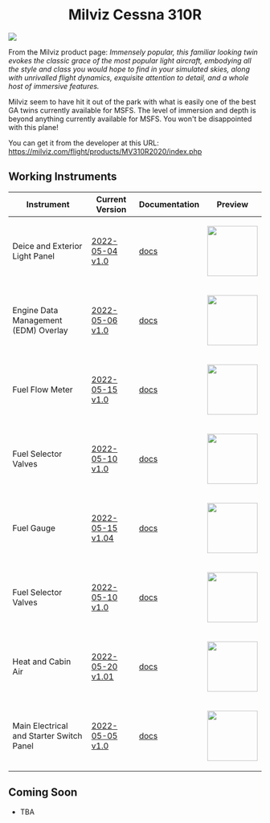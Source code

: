 <p align="center">
  <h1 align="center">Milviz Cessna 310R</h1>
</p>

<img src="https://user-images.githubusercontent.com/75218511/166848551-80cd9393-5af1-415b-8c32-7dff3a4a3631.png">
<br>

From the Milviz product page:
<i>Immensely popular, this familiar looking twin evokes the classic grace of the most popular light aircraft, embodying all the style and class you would hope to find in your simulated skies, along with unrivalled flight dynamics, exquisite attention to detail, and a whole host of immersive features.</i>

Milviz seem to have hit it out of the park with what is easily one of the best GA twins currently available for MSFS. The level of immersion and depth is beyond anything currently available for MSFS. You won't be disappointed with this plane!

You can get it from the developer at this URL: https://milviz.com/flight/products/MV310R2020/index.php

## Working Instruments

Instrument | Current Version | Documentation | Preview 
-------------|-----------------|--------------|--------------
Deice and Exterior Light Panel | [2022-05-04 v1.0](../msfs2020/Cessna_310/Deice_and_Exterior_light_panel/Cessna%20310%20(Milviz)%20-%20Light%20and%20De-Ice%20Switch%20Panel.siff?raw=true) | [docs](/msfs2020/Cessna_310/Deice_and_Exterior_light_panel) | <p align="center"><img src="../msfs2020/Cessna_310/Deice_and_Exterior_light_panel/661ef18d-e63e-4cae-0096-2ef1f6ee2cf1/preview.png?raw=true" width="100"> </p>
Engine Data Management (EDM) Overlay | [2022-05-06 v1.0](../msfs2020/Cessna_310/EDM/Cessna%20310%20(Milviz)%20-%20EDM%20Overlay.siff?raw=true) | [docs](/msfs2020/Cessna_310/EDM) | <p align="center"><img src="../msfs2020/Cessna_310/EDM/8a395344-2dd6-4d06-1d63-3797d6ca2679/preview.png?raw=true" width="100"> </p>
Fuel Flow Meter | [2022-05-15 v1.0](../msfs2020/Cessna_310/Fuel_Flow_Meter/Cessna%20310%20(Milviz)%20-%20Fuel%20Flow%20Meter.siff?raw=true) | [docs](/msfs2020/Cessna_310/Fuel_Flow_Meter) | <p align="center"><img src="../msfs2020/Cessna_310/Fuel_Flow_Meter/d270c228-61e8-4778-8428-7bb92b22627e/preview.png" width="100"> </p>
Fuel Selector Valves | [2022-05-10 v1.0](../msfs2020/Cessna_310/Fuel_Selector/Cessna%20310%20(Milviz)%20-%20Fuel%20Selector.siff?raw=true) | [docs](/msfs2020/Cessna_310/Fuel_Selector) | <p align="center"><img src="../msfs2020/Cessna_310/Fuel_Selector/f599381d-a513-455e-96d0-2c22d6b1226e/preview.png?raw=true" width="100"> </p>
Fuel Gauge | [2022-05-15 v1.04](../msfs2020/Cessna_310/Fuel_Gauge/Cessna%20310%20(Milviz)%20-%20Fuel%20Quantity%20Gauge.siff?raw=true) | [docs](/msfs2020/Cessna_310/Fuel_Gauge) | <p align="center"><img src="../msfs2020/Cessna_310/Fuel_Gauge/646016c6-4d3f-4401-b621-ac121e994e09/preview.png" width="100"> </p>
Fuel Selector Valves | [2022-05-10 v1.0](../msfs2020/Cessna_310/Fuel_Selector/Cessna%20310%20(Milviz)%20-%20Fuel%20Selector.siff?raw=true) | [docs](/msfs2020/Cessna_310/Fuel_Selector) | <p align="center"><img src="../msfs2020/Cessna_310/Fuel_Selector/f599381d-a513-455e-96d0-2c22d6b1226e/preview.png?raw=true" width="100"> </p>
Heat and Cabin Air | [2022-05-20 v1.01](../msfs2020/Cessna_310/Heat_and_Cabin_Air/Cessna%20310%20(Milviz)%20-%20Heat%20and%20Cabin%20Air.siff?raw=true) | [docs](/msfs2020/Cessna_310/Heat_and_Cabin_Air) | <p align="center"><img src="../msfs2020/Cessna_310/Heat_and_Cabin_Air/d6f7ae8c-6105-4640-1bef-4d9feb3e6762/preview.png?raw=true" width="100"> </p>
Main Electrical and Starter Switch Panel | [2022-05-05 v1.0](../msfs2020/Cessna_310/Electrical_panel/Cessna%20310%20(Milviz)%20-%20Main%20Switch%20Panel.siff?raw=true) | [docs](/msfs2020/Cessna_310/Electrical_panel) | <p align="center"><img src="../msfs2020/Cessna_310/Electrical_panel/5af81732-3c98-4202-3a89-6a302d49e2e2/preview.png?raw=true" width="100"> </p>


## Coming Soon

- TBA


